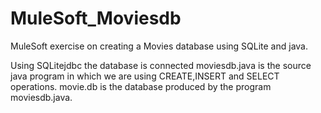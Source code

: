 # MuleSoft_Moviesdb
MuleSoft exercise on creating a Movies database using SQLite and java.

Using SQLitejdbc the database is connected
moviesdb.java is the source java program in which we are using CREATE,INSERT and SELECT operations. 
movie.db is the database produced by the program moviesdb.java.
